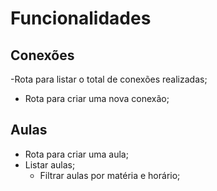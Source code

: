 # Funcionalidades

## Conexões

-Rota para listar o total de conexões realizadas;
- Rota para criar uma nova conexão;

## Aulas

- Rota para criar uma aula;
- Listar aulas;
    - Filtrar aulas por matéria e horário;
